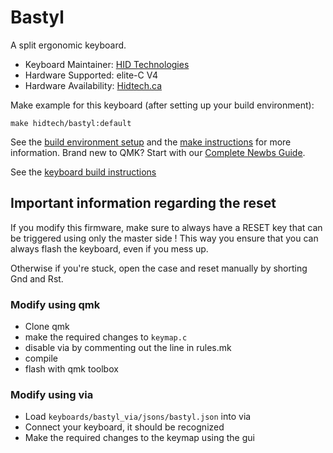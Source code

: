 # Bastyl

A split ergonomic keyboard.

* Keyboard Maintainer: [HID Technologies](https://github.com/HID-Technologies)
* Hardware Supported: elite-C V4
* Hardware Availability: [Hidtech.ca](https://www.hidtech.ca/)

Make example for this keyboard (after setting up your build environment):

    make hidtech/bastyl:default

See the [build environment setup](https://docs.qmk.fm/#/getting_started_build_tools) and the [make instructions](https://docs.qmk.fm/#/getting_started_make_guide) for more information. Brand new to QMK? Start with our [Complete Newbs Guide](https://docs.qmk.fm/#/newbs).

See the [keyboard build instructions](https://hid-technologies.github.io/Bastyl-DIY-instructions/)


## Important information regarding the reset

If you modify this firmware, make sure to always have a RESET key that can be triggered using only the master side ! This way you ensure that you can always flash the keyboard, even if you mess up.

Otherwise if you're stuck, open the case and reset manually by shorting Gnd and Rst.

### Modify using qmk

* Clone qmk
* make the required changes to `keymap.c`
* disable via by commenting out the line in rules.mk
* compile 
* flash with qmk toolbox

### Modify using via

* Load `keyboards/bastyl_via/jsons/bastyl.json` into via
* Connect your keyboard, it should be recognized
* Make the required changes to the keymap using the gui
